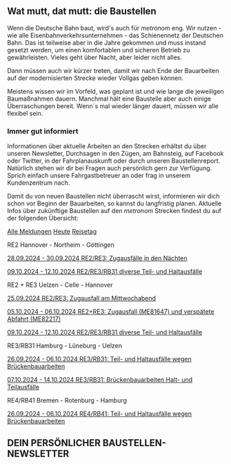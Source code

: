 Wat mutt, dat mutt: die Baustellen
----------

Wenn die Deutsche Bahn baut, wird's auch für *metronom* eng.
Wir nutzen - wie alle Eisenbahnverkehrsunternehmen - das Schienennetz der Deutschen Bahn. Das ist teilweise aber in die Jahre gekommen und muss instand gesetzt werden, um einen komfortablen und sicheren Betrieb zu gewährleisten. Vieles geht über Nacht, aber leider nicht alles.

Dann müssen auch wir kürzer treten, damit wir nach Ende der Bauarbeiten auf der modernisierten Strecke wieder Vollgas geben können.

Meistens wissen wir im Vorfeld, was geplant ist und wie lange die jeweiligen Baumaßnahmen dauern. Manchmal hält eine Baustelle aber auch einige Überraschungen bereit. Wenn´s mal wieder länger dauert, müssen wir alle flexibel sein.

### Immer gut informiert ###

Informationen über aktuelle Arbeiten an den Strecken erhältst du über unseren Newsletter, Durchsagen in den Zügen, am Bahnsteig, auf Facebook oder Twitter, in der Fahrplanauskunft oder durch unseren Baustellenreport. Natürlich stehen wir dir bei Fragen auch persönlich gern zur Verfügung. Sprich einfach unsere Fahrgastbetreuer an oder frag in unserem Kundenzentrum nach.

Damit du von neuen Baustellen nicht überrascht wirst, informieren wir dich schon vor Beginn der Bauarbeiten, so kannst du langfristig planen. Aktuelle Infos über zukünftige Baustellen auf den *metronom* Strecken findest du auf der folgenden Übersicht:

[Alle Meldungen](https://www.der-metronom.de/fahrplan/baustellen-uebersicht/)
[Heute](https://www.der-metronom.de/fahrplan/baustellen-uebersicht/)
[Reisetag](https://www.der-metronom.de/fahrplan/baustellen-uebersicht/)

RE2 Hannover - Northeim - Göttingen

[28.09.2024 - 30.09.2024 RE2/RE3: Zugausfälle in den Nächten](https://www.der-metronom.de/baustellen/re2-re3-zugausfaelle-in-den-naechten/)

[09.10.2024 - 12.10.2024 RE2/RE3/RB31 diverse Teil- und Haltausfälle](https://www.der-metronom.de/baustellen/re2-re3-rb31-diverse-teil-und-haltausfaelle/)

RE2 + RE3 Uelzen - Celle - Hannover

[25.09.2024 RE2/RE3: Zugausfall am Mittwochabend](https://www.der-metronom.de/baustellen/re2-re3-zugausfall-am-mittwochabend/)

[05.10.2024 - 06.10.2024 RE2+RE3: Zugausfall (ME81647) und verspätete Abfahrt (ME82217)](https://www.der-metronom.de/baustellen/re2-re3-zugausfall-me81647-und-verspaetete-abfahrt-me82217/)

[09.10.2024 - 12.10.2024 RE2/RE3/RB31 diverse Teil- und Haltausfälle](https://www.der-metronom.de/baustellen/re2-re3-rb31-diverse-teil-und-haltausfaelle/)

RE3/RB31 Hamburg - Lüneburg - Uelzen

[26.09.2024 - 06.10.2024 RE3/RB31: Teil- und Haltausfälle wegen Brückenbauarbeiten](https://www.der-metronom.de/baustellen/re3-rb31-teil-und-haltausfaelle-wegen-brueckenbauarbeiten/)

[07.10.2024 - 14.10.2024 RE3/RB31: Brückenbauarbeiten Halt- und Teilausfälle](https://www.der-metronom.de/baustellen/re3-rb31-brueckenbauarbeiten-halt-und-teilausfaelle/)

RE4/RB41 Bremen - Rotenburg - Hamburg

[26.09.2024 - 06.10.2024 RE4/RB41: Teil- und Haltausfälle wegen Brückenbauarbeiten](https://www.der-metronom.de/baustellen/re4-rb41-teil-und-haltausfaelle-wegen-brueckenbauarbeiten/)

DEIN PERSÖNLICHER BAUSTELLEN-NEWSLETTER
----------

